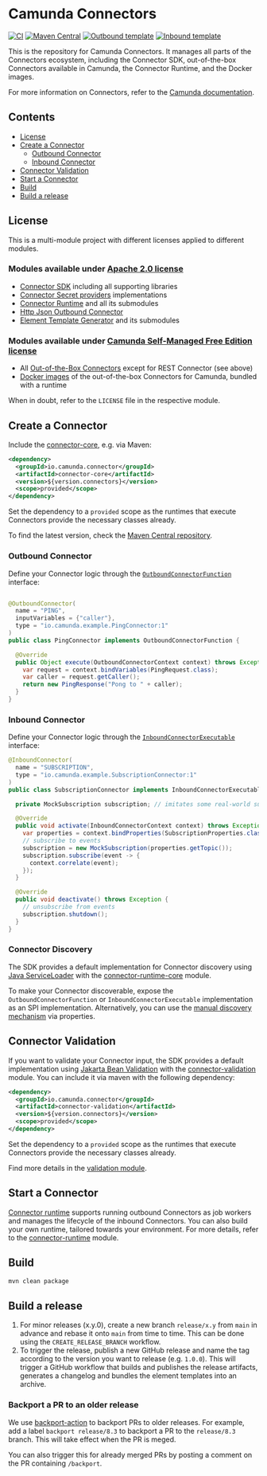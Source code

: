 # Camunda Connectors

[![CI](https://github.com/camunda/connectors-bundle/actions/workflows/DEPLOY_SNAPSHOTS.yaml/badge.svg)](https://github.com/camunda/connectors-bundle/actions/workflows/DEPLOY_SNAPSHOTS.yaml)
[![Maven Central](https://maven-badges.herokuapp.com/maven-central/io.camunda.connector/connector-core/badge.svg?style=flat)](https://maven-badges.herokuapp.com/maven-central/io.camunda.connector/connector-core)
[![Outbound template](https://img.shields.io/badge/outbound_connector-use_template-blue)](https://github.com/camunda/connector-template-outbound)
[![Inbound template](https://img.shields.io/badge/inbound_connector-use_template-blue)](https://github.com/camunda/connector-template-inbound)


This is the repository for Camunda Connectors. It manages all parts of the Connectors ecosystem,
including the Connector SDK, out-of-the-box Connectors available in Camunda, the Connector Runtime, and the Docker images.

For more information on Connectors, refer to the
[Camunda documentation](https://docs.camunda.io/docs/components/connectors/out-of-the-box-connectors/available-connectors-overview/).

## Contents

* [License](#license)
* [Create a Connector](#create-a-connector)
    * [Outbound Connector](#outbound-connector)
    * [Inbound Connector](#inbound-connector)
* [Connector Validation](#connector-validation)
* [Start a Connector](#start-a-connector)
* [Build](#build)
* [Build a release](#build-a-release)

## License

This is a multi-module project with different licenses applied to different modules.

### Modules available under [Apache 2.0 license](https://www.apache.org/licenses/LICENSE-2.0)

* [Connector SDK](connector-sdk) including all supporting libraries
* [Connector Secret providers](secret-providers) implementations
* [Connector Runtime](connector-runtime) and all its submodules
* [Http Json Outbound Connector](connectors/http/rest)
* [Element Template Generator](element-template-generator) and its submodules

### Modules available under [Camunda Self-Managed Free Edition license](https://camunda.com/legal/terms/cloud-terms-and-conditions/camunda-cloud-self-managed-free-edition-terms/)

* All [Out-of-the-Box Connectors](connectors) except for REST Connector (see above)
* [Docker images](bundle) of the out-of-the-box Connectors for Camunda, bundled with a runtime

When in doubt, refer to the `LICENSE` file in the respective module.

## Create a Connector

Include the [connector-core](connector-sdk/core), e.g. via Maven:

```xml
<dependency>
  <groupId>io.camunda.connector</groupId>
  <artifactId>connector-core</artifactId>
  <version>${version.connectors}</version>
  <scope>provided</scope>
</dependency>
```

Set the dependency to a `provided` scope as the runtimes that execute Connectors provide the necessary classes already.

To find the latest version, check the [Maven Central repository](https://search.maven.org/artifact/io.camunda.connector/connector-core).

### Outbound Connector

Define your Connector logic through the [`OutboundConnectorFunction`](./core/src/main/java/io/camunda/connector/api/outbound/OutboundConnectorFunction.java) interface:

```java

@OutboundConnector(
  name = "PING",
  inputVariables = {"caller"},
  type = "io.camunda.example.PingConnector:1"
)
public class PingConnector implements OutboundConnectorFunction {

  @Override
  public Object execute(OutboundConnectorContext context) throws Exception {
    var request = context.bindVariables(PingRequest.class);
    var caller = request.getCaller();
    return new PingResponse("Pong to " + caller);
  }
}
```

### Inbound Connector

Define your Connector logic through the [`InboundConnectorExecutable`](./core/src/main/java/io/camunda/connector/api/inbound/InboundConnectorExecutable.java) interface:
```java
@InboundConnector(
  name = "SUBSCRIPTION",
  type = "io.camunda.example.SubscriptionConnector:1"
)
public class SubscriptionConnector implements InboundConnectorExecutable {

  private MockSubscription subscription; // imitates some real-world subscription

  @Override
  public void activate(InboundConnectorContext context) throws Exception {
    var properties = context.bindProperties(SubscriptionProperties.class);
    // subscribe to events
    subscription = new MockSubscription(properties.getTopic());
    subscription.subscribe(event -> {
      context.correlate(event);
    });
  }

  @Override
  public void deactivate() throws Exception {
    // unsubscribe from events
    subscription.shutdown();
  }
}
```

### Connector Discovery

The SDK provides a default implementation for Connector discovery using [Java ServiceLoader](https://docs.oracle.com/en/java/javase/17/docs/api/java.base/java/util/ServiceLoader.html) with the [connector-runtime-core](./connector-runtime/connector-runtime-core) module.

To make your Connector discoverable, expose the `OutboundConnectorFunction` or `InboundConnectorExecutable` implementation as an SPI implementation.
Alternatively, you can use the [manual discovery mechanism](https://docs.camunda.io/docs/self-managed/connectors-deployment/connectors-configuration/#manual-discovery-of-connectors) via properties.

## Connector Validation

If you want to validate your Connector input, the SDK provides a default implementation using [Jakarta Bean Validation](https://beanvalidation.org/) with the [connector-validation](./validation) module. You can include it via maven with the following dependency:

```xml
<dependency>
  <groupId>io.camunda.connector</groupId>
  <artifactId>connector-validation</artifactId>
  <version>${version.connectors}</version>
  <scope>provided</scope>
</dependency>
```

Set the dependency to a `provided` scope as the runtimes that execute Connectors provide the necessary classes already.

Find more details in the [validation module](./validation).

## Start a Connector

[Connector runtime](connector-runtime) supports running outbound Connectors as job workers and manages the lifecycle of the inbound Connectors.
You can also build your own runtime, tailored towards your environment. For more details, refer to the [connector-runtime](connector-runtime) module.

## Build

```bash
mvn clean package
```

## Build a release

1. For minor releases (x.y.0), create a new branch `release/x.y` from `main` in advance and rebase it onto `main` from time to time. This can be done using the `CREATE_RELEASE_BRANCH` workflow.
2. To trigger the release, publish a new GitHub release and name the tag according to the version you want to release (e.g. `1.0.0`). This will trigger a GitHub workflow that builds and publishes the release artifacts, generates a changelog and bundles the element templates into an archive.

### Backport a PR to an older release

We use [backport-action](https://github.com/korthout/backport-action) to backport PRs to older releases.
For example, add a label `backport release/8.3` to backport a PR to the `release/8.3` branch. This will take effect when the PR is meged.

You can also trigger this for already merged PRs by posting a comment on the PR containing `/backport`.
